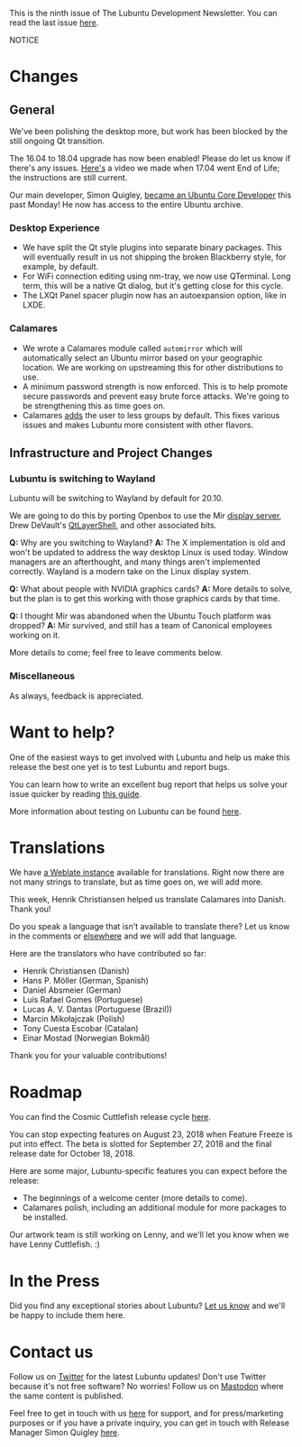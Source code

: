 This is the ninth issue of The Lubuntu Development Newsletter. You can read the last issue [here](https://lubuntu.me/this-week-in-lubuntu-development-8/).

NOTICE

# Changes

## General

We've been polishing the desktop more, but work has been blocked by the still ongoing Qt transition.

The 16.04 to 18.04 upgrade has now been enabled! Please do let us know if there's any issues. [Here's](https://www.youtube.com/watch?v=QhdQIzyscGw) a video we made when 17.04 went End of Life; the instructions are still current.

Our main developer, Simon Quigley, [became an Ubuntu Core Developer](https://lists.ubuntu.com/archives/ubuntu-devel/2018-August/040436.html) this past Monday! He now has access to the entire Ubuntu archive.

### Desktop Experience

 - We have split the Qt style plugins into separate binary packages. This will eventually result in us not shipping the broken Blackberry style, for example, by default.
 - For WiFi connection editing using nm-tray, we now use QTerminal. Long term, this will be a native Qt dialog, but it's getting close for this cycle.
 - The LXQt Panel spacer plugin now has an autoexpansion option, like in LXDE.

### Calamares

 - We wrote a Calamares module called `automirror` which will automatically select an Ubuntu mirror based on your geographic location. We are working on upstreaming this for other distributions to use.
 - A minimum password strength is now enforced. This is to help promote secure passwords and prevent easy brute force attacks. We're going to be strengthening this as time goes on.
 - Calamares [adds](https://phab.lubuntu.me/rCALASETTINGSa2e6868a2a61c4e15770cc965c0b4b001c332e81) the user to less groups by default. This fixes various issues and makes Lubuntu more consistent with other flavors.

## Infrastructure and Project Changes

### Lubuntu is switching to Wayland

Lubuntu will be switching to Wayland by default for 20.10.

We are going to do this by porting Openbox to use the Mir [display server](https://mir-server.io/), Drew DeVault's [QtLayerShell](https://github.com/SirCmpwn/qtlayershell), and other associated bits.

**Q:** Why are you switching to Wayland?
**A:** The X implementation is old and won't be updated to address the way desktop Linux is used today. Window managers are an afterthought, and many things aren't implemented correctly. Wayland is a modern take on the Linux display system.

**Q:** What about people with NVIDIA graphics cards?
**A:** More details to solve, but the plan is to get this working with those graphics cards by that time.

**Q:** I thought Mir was abandoned when the Ubuntu Touch platform was dropped?
**A:** Mir survived, and still has a team of Canonical employees working on it.

More details to come; feel free to leave comments below.

### Miscellaneous

As always, feedback is appreciated.

# Want to help?

One of the easiest ways to get involved with Lubuntu and help us make this release the best one yet is to test Lubuntu and report bugs.

You can learn how to write an excellent bug report that helps us solve your issue quicker by reading [this guide](https://www.chiark.greenend.org.uk/~sgtatham/bugs.html).

More information about testing on Lubuntu can be found [here](https://phab.lubuntu.me/w/testing/).

# Translations

We have [a Weblate instance](https://translate.lubuntu.me/projects/) available for translations. Right now there are not many strings to translate, but as time goes on, we will add more.

This week, Henrik Christiansen helped us translate Calamares into Danish. Thank you!

Do you speak a language that isn't available to translate there? Let us know in the comments or [elsewhere](https://lubuntu.me/links/) and we will add that language.

Here are the translators who have contributed so far:

 - Henrik Christiansen (Danish)
 - Hans P. Möller (German, Spanish)
 - Daniel Absmeier (German)
 - Luís Rafael Gomes (Portuguese)
 - Lucas A. V. Dantas (Portuguese (Brazil))
 - Marcin Mikołajczak (Polish)
 - Tony Cuesta Escobar (Catalan)
 - Einar Mostad (Norwegian Bokmål)

Thank you for your valuable contributions!

# Roadmap

You can find the Cosmic Cuttlefish release cycle [here](https://wiki.ubuntu.com/CosmicCuttlefish/ReleaseSchedule).

You can stop expecting features on August 23, 2018 when Feature Freeze is put into effect. The beta is slotted for September 27, 2018 and the final release date for October 18, 2018.

Here are some major, Lubuntu-specific features you can expect before the release:

 - The beginnings of a welcome center (more details to come).
 - Calamares polish, including an additional module for more packages to be installed.

Our artwork team is still working on Lenny, and we'll let you know when we have Lenny Cuttlefish. :)

# In the Press

Did you find any exceptional stories about Lubuntu? [Let us know](https://lubuntu.me/links/) and we'll be happy to include them here.

# Contact us

Follow us on [Twitter](https://twitter.com/LubuntuOfficial) for the latest Lubuntu updates! Don't use Twitter because it's not free software? No worries! Follow us on [Mastodon](https://mastodon.technology/@lubuntu) where the same content is published.

Feel free to get in touch with us [here](https://lubuntu.me/links/) for support, and for press/marketing purposes or if you have a private inquiry, you can get in touch with Release Manager Simon Quigley [here](mailto:tsimonq2@lubuntu.me).
